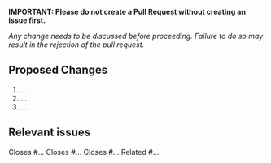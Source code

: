 **IMPORTANT: Please do not create a Pull Request without creating an issue first.**

_Any change needs to be discussed before proceeding. Failure to do so may result in the rejection of the pull request._

## Proposed Changes

1. ...
2. ...
3. ...

## Relevant issues

Closes #...
Closes #...
Closes #...
Related #...
